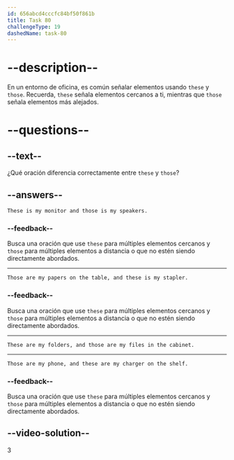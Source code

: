```yaml
---
id: 656abcd4cccfc84bf50f861b
title: Task 80
challengeType: 19
dashedName: task-80
---
```


# --description--

En un entorno de oficina, es común señalar elementos usando `these` y `those`. Recuerda, `these` señala elementos cercanos a ti, mientras que `those` señala elementos más alejados.

# --questions--

## --text--

¿Qué oración diferencia correctamente entre `these` y `those`?

## --answers--

`These is my monitor and those is my speakers.`

### --feedback--

Busca una oración que use `these` para múltiples elementos cercanos y `those` para múltiples elementos a distancia o que no estén siendo directamente abordados.

---

`Those are my papers on the table, and these is my stapler.`

### --feedback--

Busca una oración que use `these` para múltiples elementos cercanos y `those` para múltiples elementos a distancia o que no estén siendo directamente abordados.

---

`These are my folders, and those are my files in the cabinet.`

---

`Those are my phone, and these are my charger on the shelf.`

### --feedback--

Busca una oración que use `these` para múltiples elementos cercanos y `those` para múltiples elementos a distancia o que no estén siendo directamente abordados.

## --video-solution--

3
